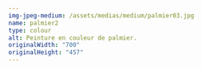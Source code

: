 ```yaml
---
img-jpeg-medium: /assets/medias/medium/palmier03.jpg
name: palmier2
type: colour
alt: Peinture en couleur de palmier.
originalWidth: "700"
originalHeight: "457"
---
```

